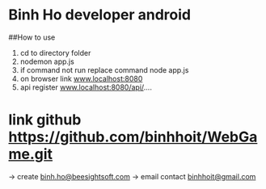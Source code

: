 # Binh Ho developer android 

##How to use

1. cd to directory folder 
2. nodemon app.js 
3. if command not run replace command node app.js
3. on browser link www.localhost:8080 
4. api register www.localhost:8080/api/....

# link github https://github.com/binhhoit/WebGame.git

-> create binh.ho@beesightsoft.com 
-> email contact binhhoit@gmail.com
